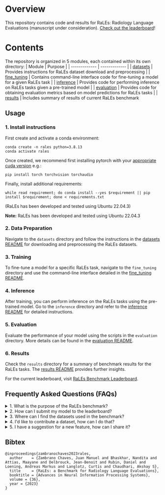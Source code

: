 # Overview
This repository contains code and results for RaLEs: Radiology Language Evaluations (manuscript under consideration). [Check out the leaderboard](https://ralesbenchmark.github.io)!

# Contents
The repository is organized in 5 modules, each contained within its own directory: 
| Module  | Purpose |
| ------------- | ------------- |
| [datasets](datasets)  | Provides instructions for RaLEs dataset download and preprocessing  |
| [fine_tuning](fine_tuning)  | Contains command-line interface code for fine-tuning a model for a given RaLEs task  |
| [inference](inference) | Provides code for performing inference on RaLEs tasks given a pre-trained model |
| [evaluation](evaluation) | Provides code for obtaining evaluation metrics based on model predictions for RaLEs tasks |
| [results](results) | Includes summary of results of current RaLEs benchmark 

## Usage

### 1. Install instructions

First create and activate a conda environment:
```
conda create -n rales python=3.8.13
conda activate rales
```

Once created, we recommend first installing pytorch with your [appropriate cuda version](https://pytorch.org/get-started/previous-versions/) e.g.:
```
pip install torch torchvision torchaudio 
```

Finally, install additional requirements:
```
while read requirement; do conda install --yes $requirement || pip install $requirement; done < requirements.txt
```
(RaLEs has been developed and tested using Ubuntu 22.04.3)

**Note:** RaLEs has been developed and tested using Ubuntu 22.04.3

### 2. Data Preparation
Navigate to the `datasets` directory and follow the instructions in the [datasets README](datasets/README.md) for downloading and preprocessing the RaLEs datasets.

### 3. Training
To fine-tune a model for a specific RaLEs task, navigate to the `fine_tuning` directory and use the command-line interface detailed in the [fine_tuning README](fine_tuning/README.md).

### 4. Inference
After training, you can perform inference on the RaLEs tasks using the pre-trained model. Go to the `inference` directory and refer to the [inference README](inference/README.md) for detailed instructions.

### 5. Evaluation
Evaluate the performance of your model using the scripts in the `evaluation` directory. More details can be found in the [evaluation README](evaluation/README.md).

### 6. Results
Check the `results` directory for a summary of benchmark results for the RaLEs tasks. The [results README](results/README.md) provides further insights.

For the current leaderboard, visit [RaLEs Benchmark Leaderboard](https://ralesbenchmark.github.io).

## Frequently Asked Questions (FAQs)

<details>
  <summary>1. What is the purpose of the RaLEs benchmark?</summary>
  
  The RaLEs benchmark is designed to evaluate models on various radiology language tasks. It provides a standardized dataset and evaluation metrics to compare the performance of different models in a consistent manner.
  
</details>

<details>
  <summary>2. How can I submit my model to the leaderboard?</summary>
  
  To submit your model to the leaderboard, follow the submission process detailed in the [results README](results/README.md). Ensure you provide all the required details in the submission form.
  
</details>

<details>
  <summary>3. Where can I find the datasets used in the benchmark?</summary>
  
  The datasets can be accessed from the [datasets directory](datasets/README.md). Detailed instructions on downloading and preprocessing each dataset are provided there.
  
</details>

<details>
  <summary>4. I'd like to contribute a dataset, how can I do that?</summary>
  
  New dataset submissions are more than welcome. Full instructions for how to format and submit a dataset can be found in the [datasets directory](datasets/README.md#adding-a-dataset-to-the-rales-benchmark). 
  
</details>


<details>
  <summary>5. I have a suggestion for a new feature, how can I share it?</summary>
  
  Please use the issues tab in github. Be sure to be specific about what you'd like to see implemented. If you'd like to implement it yourself, you can submit a pull request with the feature implementation, and a brief rationale motivating it. Thank you for your contributions! 
  
</details>

## Bibtex
```
@inproceedings{zambranochaves2023rales,
  author    = {Zambrano Chaves, Juan Manuel and Bhaskhar, Nandita and Attias, Maayane and Delbrouck, Jean-Benoit and Rubin, Daniel and Loening, Andreas Markus and Langlotz, Curtis and Chaudhari, Akshay S},
  title     = {RaLEs: a Benchmark for Radiology Language Evaluations},
  booktitle = {Advances in Neural Information Processing Systems},
  volume = {36},
  year = {2023}
}
```
